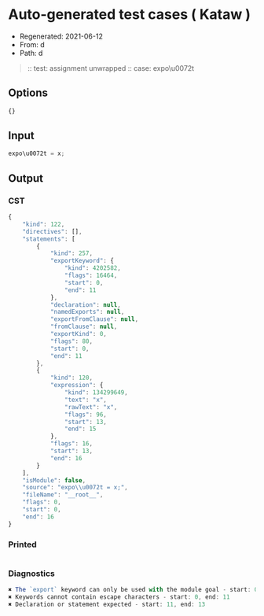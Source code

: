 # Auto-generated test cases ( Kataw )
- Regenerated: 2021-06-12
- From: d
- Path: d
> :: test: assignment unwrapped
> :: case: expo\u0072t
## Options

`````js
{}
`````
## Input

`````js
expo\u0072t = x;
`````
## Output

### CST

```javascript
{
    "kind": 122,
    "directives": [],
    "statements": [
        {
            "kind": 257,
            "exportKeyword": {
                "kind": 4202582,
                "flags": 16464,
                "start": 0,
                "end": 11
            },
            "declaration": null,
            "namedExports": null,
            "exportFromClause": null,
            "fromClause": null,
            "exportKind": 0,
            "flags": 80,
            "start": 0,
            "end": 11
        },
        {
            "kind": 120,
            "expression": {
                "kind": 134299649,
                "text": "x",
                "rawText": "x",
                "flags": 96,
                "start": 13,
                "end": 15
            },
            "flags": 16,
            "start": 13,
            "end": 16
        }
    ],
    "isModule": false,
    "source": "expo\\u0072t = x;",
    "fileName": "__root__",
    "flags": 0,
    "start": 0,
    "end": 16
}
```

### Printed

```javascript

```

### Diagnostics

```javascript
✖ The `export` keyword can only be used with the module goal - start: 0, end: 11
✖ Keywords cannot contain escape characters - start: 0, end: 11
✖ Declaration or statement expected - start: 11, end: 13

```

